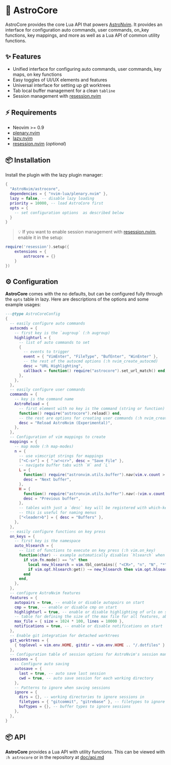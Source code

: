 # 🧰 AstroCore

AstroCore provides the core Lua API that powers [AstroNvim](https://github.com/AstroNvim/AstroNvim). It provides an interface for configuration auto commands, user commands, on_key functions, key mappings, and more as well as a Lua API of common utility functions.

## ✨ Features

- Unified interface for configuring auto commands, user commands, key maps, on key functions
- Easy toggles of UI/UX elements and features
- Universal interface for setting up git worktrees
- Tab local buffer management for a clean `tabline`
- Session management with [resession.nvim][resession]

## ⚡️ Requirements

- Neovim >= 0.9
- [plenary.nvim](https://github.com/nvim-lua/plenary.nvim)
- [lazy.nvim](https://github.com/folke/lazy.nvim)
- [resession.nvim][resession] (_optional_)

## 📦 Installation

Install the plugin with the lazy plugin manager:

```lua
{
  "AstroNvim/astrocore",
  dependencies = { "nvim-lua/plenary.nvim" },
  lazy = false, -- disable lazy loading
  priority = 10000, -- load AstroCore first
  opts = {
    -- set configuration options  as described below
  }
}
```

> 💡 If you want to enable session management with [resession.nvim][resession], enable it in the setup:

```lua
require('resession').setup({
    extensions = {
        astrocore = {}
    }
})
```

## ⚙️ Configuration

**AstroCore** comes with the no defaults, but can be configured fully through the `opts` table in lazy. Here are descriptions of the options and some example usages:

```lua
---@type AstroCoreConfig
{
  -- easily configure auto commands
  autocmds = {
    -- first key is the `augroup` (:h augroup)
    highlighturl = {
      -- list of auto commands to set
      {
        -- events to trigger
        event = { "VimEnter", "FileType", "BufEnter", "WinEnter" },
        -- the rest of the autocmd options (:h nvim_create_autocmd)
        desc = "URL Highlighting",
        callback = function() require("astrocore").set_url_match() end,
      },
    },
  },
  -- easily configure user commands
  commands = {
    -- key is the command name
    AstroReload = {
      -- first element with no key is the command (string or function)
      function() require("astrocore").reload() end,
      -- the rest are options for creating user commands (:h nvim_create_user_command)
      desc = "Reload AstroNvim (Experimental)",
    },
  },
  -- Configuration of vim mappings to create
  mappings = {
    -- map mode (:h map-modes)
    n = {
      -- use vimscript strings for mappings
      ["<C-s>"] = { ":w!<cr>", desc = "Save File" },
      -- navigate buffer tabs with `H` and `L`
      L = {
        function() require("astronvim.utils.buffer").nav(vim.v.count > 0 and vim.v.count or 1) end,
        desc = "Next buffer",
      },
      H = {
        function() require("astronvim.utils.buffer").nav(-(vim.v.count > 0 and vim.v.count or 1)) end,
        desc = "Previous buffer",
      },
      -- tables with just a `desc` key will be registered with which-key if it's installed
      -- this is useful for naming menus
      ["<leader>b"] = { desc = "Buffers" },
    },
  },
  -- easily configure functions on key press
  on_keys = {
    -- first key is the namespace
    auto_hlsearch = {
      -- list of functions to execute on key press (:h vim.on_key)
      function(char) -- example automatically disables `hlsearch` when not actively searching
        if vim.fn.mode() == "n" then
          local new_hlsearch = vim.tbl_contains({ "<CR>", "n", "N", "*", "#", "?", "/" }, vim.fn.keytrans(char))
          if vim.opt.hlsearch:get() ~= new_hlsearch then vim.opt.hlsearch = new_hlsearch end
        end
      end,
    },
  },
  -- configure AstroNvim features
  features = {
    autopairs = true, -- enable or disable autopairs on start
    cmp = true, -- enable or disable cmp on start
    highlighturl = true, -- enable or disable highlighting of urls on start
    -- table for defining the size of the max file for all features, above these limits we disable features like treesitter.
    max_file = { size = 1024 * 100, lines = 10000 },
    notifications = true, -- enable or disable notifications on start
  },
  -- Enable git integration for detached worktrees
  git_worktrees = {
    { toplevel = vim.env.HOME, gitdir = vim.env.HOME .. "/.dotfiles" },
  },
  -- Configuration table of session options for AstroNvim's session management powered by Resession
  sessions = {
    -- Configure auto saving
    autosave = {
      last = true, -- auto save last session
      cwd = true, -- auto save session for each working directory
    },
    -- Patterns to ignore when saving sessions
    ignore = {
      dirs = {}, -- working directories to ignore sessions in
      filetypes = { "gitcommit", "gitrebase" }, -- filetypes to ignore sessions
      buftypes = {}, -- buffer types to ignore sessions
    },
  },
}
```

## 📦 API

**AstroCore** provides a Lua API with utility functions. This can be viewed with `:h astrocore` or in the repository at [doc/api.md](doc/api.md)

[resession]: https://github.com/stevearc/resession.nvim/
